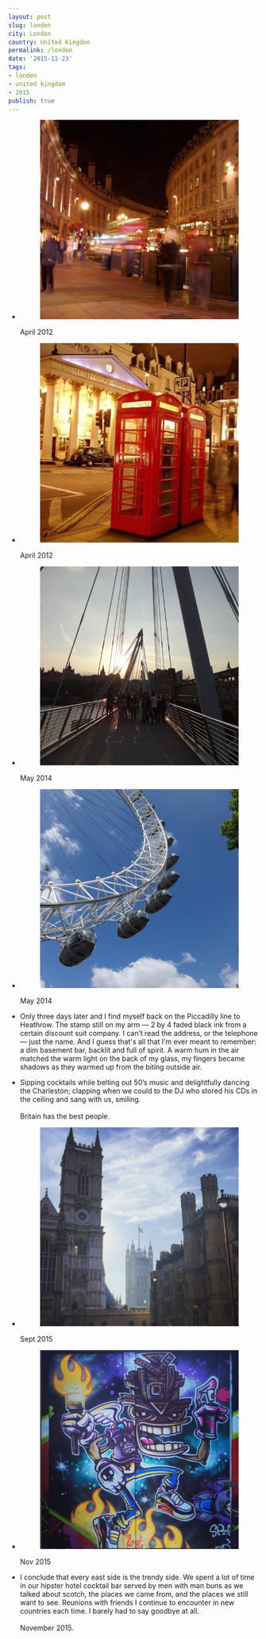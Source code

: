 ```yaml
---
layout: post
slug: london
city: London
country: United Kingdon
permalink: /london
date: '2015-11-23'
tags:
- london
- united kingdom
- 2015
publish: true
---
```


<ul class="photograph-composition">
  <li>
    <figure class="visual">
      <img src="../img/london/london-2012-b.jpg" alt="">
    </figure>
    <figcaption class="date">April 2012</figcaption>
  </li>
  <li>
    <figure class="visual">
      <img src="../img/london/london-2012-a.jpg" alt="">
    </figure>
    <figcaption class="date">April 2012</figcaption>
  </li>
  <li>
    <figure class="visual">
      <img src="../img/london/bridge.jpg" alt="">
    </figure>
    <figcaption class="date">May 2014</figcaption>
  </li>
  <li>
    <figure class="visual">
      <img src="../img/london/eye.jpg" alt="">
    </figure>
    <figcaption class="date">May 2014</figcaption>
  </li>
  <li>
    <p class="poem">
    Only three days later and I find myself back on the Piccadilly line to Heathrow. The stamp still on my arm — 2 by 4 faded black ink from a certain discount suit company. I can’t read the address, or the telephone — just the name. And I guess that's all that I’m ever meant to remember: a dim basement bar, backlit and full of spirit. A warm hum in the air matched the warm light on the back of my glass, my fingers became shadows as they warmed up from the biting outside air.
    </p>
  </li>
  <li>
    <p class="poem">
      Sipping cocktails while belting out 50’s music and delightfully dancing the Charleston; clapping when we could to the DJ who stored his CDs in the ceiling and sang with us, smiling.
      <br><br>
      Britain has the best people.
    </p>
  </li>
  <li>
    <figure class="visual">
      <img src="../img/london/cathedral.png" alt="">
    </figure>
    <figcaption class="date">Sept 2015</figcaption>
  </li>
  <li>
    <figure class="visual">
      <img src="../img/london/grafitti.png" alt="">
    </figure>
    <figcaption class="date">Nov 2015</figcaption>
  </li>
  <li>
    <p class="poem">
      I conclude that every east side is the trendy side. We spent a lot of time in our hipster hotel cocktail bar served by men with man buns as we talked about scotch, the places we came from, and the places we still want to see. Reunions with friends I continue to encounter in new countries each time. I barely had to say goodbye at all.
      <br><br>
      November 2015.
    </p>
  </li>
</ul>